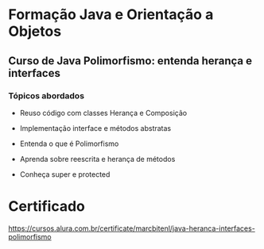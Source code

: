# Formação Java e Orientação a Objetos


## Curso de Java Polimorfismo: entenda herança e interfaces

### Tópicos abordados
  
- Reuso código com classes Herança e Composição

- Implementação interface e métodos abstratas

- Entenda o que é Polimorfismo

- Aprenda sobre reescrita e herança de métodos

- Conheça super e protected

# Certificado

https://cursos.alura.com.br/certificate/marcbitenl/java-heranca-interfaces-polimorfismo
